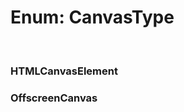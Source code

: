 # Enum: CanvasType

<br/>

### HTMLCanvasElement

<Enum name="CanvasType" member="HTMLCanvasElement" value="'HTMLCanvasElement'" refpath="canvastype" />

### OffscreenCanvas

<Enum name="CanvasType" member="OffscreenCanvas" value="'OffscreenCanvas'" refpath="canvastype" />
